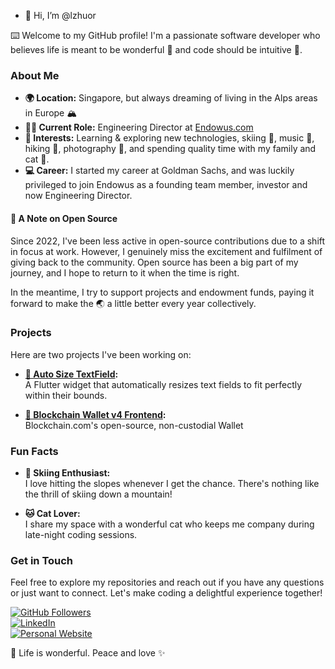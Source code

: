- 👋 Hi, I’m @lzhuor  

⌨️ Welcome to my GitHub profile! I'm a passionate software developer who believes life is meant to be wonderful 🌟 and code should be intuitive 🧩.

### About Me  

- **🌍 Location:** Singapore, but always dreaming of living in the Alps areas in Europe 🏔️  
- **👨‍💼 Current Role:** Engineering Director at [Endowus.com](https://endowus.com)  
- **🎯 Interests:** Learning & exploring new technologies, skiing 🎿, music 🎵, hiking 🚶, photography 📸, and spending quality time with my family and cat 🐾.
- **💻 Career:** I started my career at Goldman Sachs, and was luckily privileged to join Endowus as a founding team member, investor and now Engineering Director.

#### 🌟 A Note on Open Source  
Since 2022, I've been less active in open-source contributions due to a shift in focus at work. However, I genuinely miss the excitement and fulfilment of giving back to the community. Open source has been a big part of my journey, and I hope to return to it when the time is right.  

In the meantime, I try to support projects and endowment funds, paying it forward to make the 🌏 a little better every year collectively.  

### Projects  

Here are two projects I've been working on:  

- **[📝 Auto Size TextField](https://github.com/lzhuor/auto_size_text_field):**  
  A Flutter widget that automatically resizes text fields to fit perfectly within their bounds.

- **[📝 Blockchain Wallet v4 Frontend](https://github.com/blockchain/blockchain-wallet-v4-frontend):**  
  Blockchain.com's open-source, non-custodial Wallet

### Fun Facts  

- **🎿 Skiing Enthusiast:**  
  I love hitting the slopes whenever I get the chance. There's nothing like the thrill of skiing down a mountain!  

- **🐱 Cat Lover:**  
  I share my space with a wonderful cat who keeps me company during late-night coding sessions.  

### Get in Touch  

Feel free to explore my repositories and reach out if you have any questions or just want to connect. Let's make coding a delightful experience together!  

[![GitHub Followers](https://img.shields.io/github/followers/lzhuor?label=Follow&style=social)](https://github.com/lzhuor)  
[![LinkedIn](https://img.shields.io/badge/LinkedIn-Connect-blue)](https://www.linkedin.com/in/john-li-zhuoran/)  
[![Personal Website](https://img.shields.io/badge/Website-Visit-brightgreen)](https://zhuoran.li)  

🚀 Life is wonderful. Peace and love ✨

